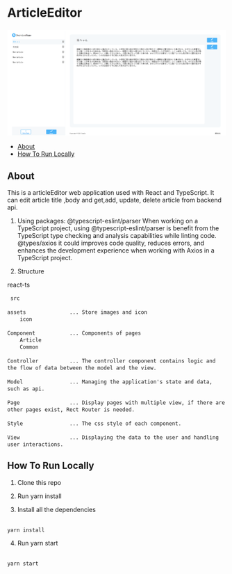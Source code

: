 # ArticleEditor

### 

![screenshot](/public/screenshot.png)

- [About](#about)
- [How To Run Locally](#how-to-run-locally)

## About
This is a articleEditor web application used with React and TypeScript.
It can edit article title ,body and get,add, update, delete article from backend api.

1. Using packages:
@typescript-eslint/parser
When working on a TypeScript project, using @typescript-eslint/parser is benefit from the TypeScript type checking and analysis capabilities while linting  code. 
@types/axios
it could improves code quality, reduces errors, and enhances the development experience when working with Axios in a TypeScript project.

2. Structure

react-ts

     src

    assets              ... Store images and icon
        icon
        
    Component           ... Components of pages
        Article
        Common
        
    Controller          ... The controller component contains logic and  the flow of data between the model and the view.
    
    Model               ... Managing the application's state and data, such as api.
    
    Page                ... Display pages with multiple view, if there are other pages exist, Rect Router is needed.
    
    Style               ... The css style of each component.
    
    View                ... Displaying the data to the user and handling user interactions.


## How To Run Locally

1. Clone this repo

2. Run yarn install

3. Install all the dependencies

```

yarn install

```

4. Run yarn start

```

yarn start

```
